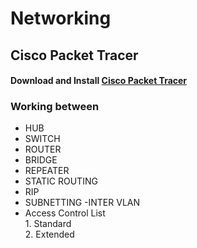 # Networking
## Cisco Packet Tracer

#### Download and Install  <a href='https://skillsforall.com/resources/lab-downloads'>Cisco Packet Tracer </a>


### Working between
- HUB
- SWITCH
- ROUTER
- BRIDGE
- REPEATER
- STATIC ROUTING
- RIP
- SUBNETTING
-INTER VLAN
- Access Control List  <br>
       1.   Standard    <br>
       2.   Extended
